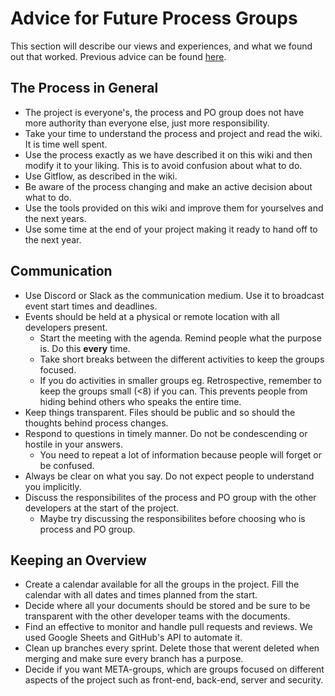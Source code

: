 # Advice for Future Process Groups

This section will describe our views and experiences, and what we found out that worked. 
Previous advice can be found [here](../../getting_started/advice_for_future_giraf/process_advice.md).

## The Process in General

* The project is everyone's, the process and PO group does not have more authority than everyone else, just more responsibility.
* Take your time to understand the process and project and read the wiki. It is time well spent.
* Use the process exactly as we have described it on this wiki and then modify it to your liking. 
This is to avoid confusion about what to do.
* Use Gitflow, as described in the wiki.
* Be aware of the process changing and make an active decision about what to do.
* Use the tools provided on this wiki and improve them for yourselves and the next years.
* Use some time at the end of your project making it ready to hand off to the next year.

## Communication

* Use Discord or Slack as the communication medium. Use it to broadcast event start times and deadlines.
* Events should be held at a physical or remote location with all developers present.
    * Start the meeting with the agenda. Remind people what the purpose is. Do this **every** time.
    * Take short breaks between the different activities to keep the groups focused.
    * If you do activities in smaller groups eg. Retrospective, remember to keep the groups small (<8) if you can. 
    This prevents people from hiding behind others who speaks the entire time.
* Keep things transparent. Files should be public and so should the thoughts behind process changes.
* Respond to questions in timely manner. Do not be condescending or hostile in your answers. 
    * You need to repeat a lot of information because people will forget or be confused. 
* Always be clear on what you say. Do not expect people to understand you implicitly. 
* Discuss the responsibilites of the process and PO group with the other developers at the start of the project.
    * Maybe try discussing the responsibilites before choosing who is process and PO group.

## Keeping an Overview

* Create a calendar available for all the groups in the project. Fill the calendar with all dates and times planned from the start.
* Decide where all your documents should be stored and be sure to be transparent with the other developer teams with the documents.
* Find an effective to monitor and handle pull requests and reviews. We used Google Sheets and GitHub's API to automate it. 
* Clean up branches every sprint. Delete those that werent deleted when merging and make sure every branch has a purpose. 
* Decide if you want META-groups, which are groups focused on different aspects of the project such as front-end, back-end, server and security.